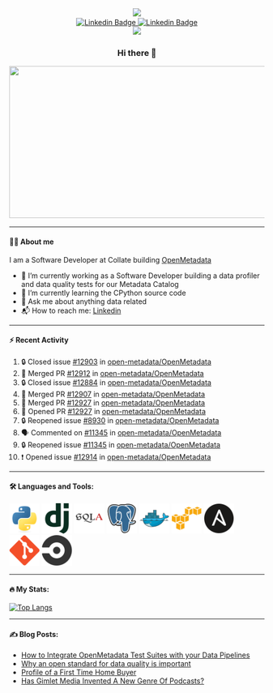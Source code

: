 <div id="header" align="center">
  <img src="https://media.giphy.com/media/5eLDrEaRGHegx2FeF2/giphy.gif" width="100"/>
</div>
<div id="badges" align="center">
  <a href="https://www.linkedin.com/in/teddycrepineau/">
    <img src="https://shields.io/badge/Linkedin-blue?logo=linkedin&logoColor=white&style=for-the-badge" alt="Linkedin Badge"/>
  </a>
  <a href="https://medium.com/@teddycrpineau">
    <img src="https://shields.io/badge/Medium-black?logo=medium&logoColor=white&style=for-the-badge" alt="Linkedin Badge"/>
  </a>
</div>
<div align="center">
  <img src="https://komarev.com/ghpvc/?username=TeddyCr&color=blue&style=flat-square" />
</div>

<h3 align="center">
Hi there 👋
</h3>
<div align="center">
  <img src="https://media.giphy.com/media/L8K62iTDkzGX6/giphy.gif" width="600" height="300"/>
</div>

---

#### :technologist: About me
I am a Software Developer at Collate building <a href="https://open-metadata.org"/>OpenMetadata</a>
- 🔭 I’m currently working as a Software Developer building a data profiler and data quality tests for our Metadata Catalog
- 🐍 I’m currently learning the CPython source code
- 💬 Ask me about anything data related
- 📬 How to reach me: [Linkedin](https://shields.io/badge/Linkedin-blue?logo=linkedin&logoColor=white&style=for-the-badge)

---

#### ⚡️ Recent Activity
<!--START_SECTION:activity-->
1. 🔒 Closed issue [#12903](https://github.com/open-metadata/OpenMetadata/issues/12903) in [open-metadata/OpenMetadata](https://github.com/open-metadata/OpenMetadata)
2. 🎉 Merged PR [#12912](https://github.com/open-metadata/OpenMetadata/pull/12912) in [open-metadata/OpenMetadata](https://github.com/open-metadata/OpenMetadata)
3. 🔒 Closed issue [#12884](https://github.com/open-metadata/OpenMetadata/issues/12884) in [open-metadata/OpenMetadata](https://github.com/open-metadata/OpenMetadata)
4. 🎉 Merged PR [#12907](https://github.com/open-metadata/OpenMetadata/pull/12907) in [open-metadata/OpenMetadata](https://github.com/open-metadata/OpenMetadata)
5. 🎉 Merged PR [#12927](https://github.com/open-metadata/OpenMetadata/pull/12927) in [open-metadata/OpenMetadata](https://github.com/open-metadata/OpenMetadata)
6. 💪 Opened PR [#12927](https://github.com/open-metadata/OpenMetadata/pull/12927) in [open-metadata/OpenMetadata](https://github.com/open-metadata/OpenMetadata)
7. 🔒 Reopened issue [#8930](https://github.com/open-metadata/OpenMetadata/issues/8930) in [open-metadata/OpenMetadata](https://github.com/open-metadata/OpenMetadata)
8. 🗣 Commented on [#11345](https://github.com/open-metadata/OpenMetadata/issues/11345#issuecomment-1683655429) in [open-metadata/OpenMetadata](https://github.com/open-metadata/OpenMetadata)
9. 🔒 Reopened issue [#11345](https://github.com/open-metadata/OpenMetadata/issues/11345) in [open-metadata/OpenMetadata](https://github.com/open-metadata/OpenMetadata)
10. ❗ Opened issue [#12914](https://github.com/open-metadata/OpenMetadata/issues/12914) in [open-metadata/OpenMetadata](https://github.com/open-metadata/OpenMetadata)
<!--END_SECTION:activity-->

---

#### :hammer_and_wrench: Languages and Tools:
<div>
   <img src="https://github.com/devicons/devicon/blob/master/icons/python/python-original.svg" width="60" height="60"/>
   <img src="https://github.com/devicons/devicon/blob/master/icons/django/django-plain.svg" width="60" height="60"/>
   <img src="https://github.com/devicons/devicon/blob/master/icons/sqlalchemy/sqlalchemy-original.svg" width="60" height="60"/>
   <img src="https://github.com/devicons/devicon/blob/master/icons/postgresql/postgresql-original.svg" width="60" height="60"/>
   <img src="https://github.com/devicons/devicon/blob/master/icons/docker/docker-original.svg" width="60" height="60"/>
   <img src="https://github.com/devicons/devicon/blob/master/icons/amazonwebservices/amazonwebservices-original.svg" width="60" height="60"/>
   <img src="https://github.com/devicons/devicon/blob/master/icons/ansible/ansible-original.svg" width="60" height="60"/>
   <img src="https://github.com/devicons/devicon/blob/master/icons/git/git-original.svg" width="60" height="60"/>
   <img src="https://github.com/devicons/devicon/blob/master/icons/circleci/circleci-plain.svg" width="60" height="60"/>
</div>

---

#### 🔥 My Stats:
[![Top Langs](https://github-readme-stats.vercel.app/api/top-langs/?username=TeddyCr&layout=compact&hide=javascript,html,css)](https://github.com/anuraghazra/github-readme-stats)

---

#### ✍️ Blog Posts:
<!-- BLOG-POST-LIST:START -->
- [How to Integrate OpenMetadata Test Suites with your Data Pipelines](https://blog.open-metadata.org/how-to-integrate-openmetadata-test-suites-with-your-data-pipelines-d83fb55fa494?source=rss-16e0670af08f------2)
- [Why an open standard for data quality is important](https://blog.open-metadata.org/why-are-we-building-a-data-quality-standard-1753fae87259?source=rss-16e0670af08f------2)
- [Profile of a First Time Home Buyer](https://medium.com/@teddycrpineau/profile-of-a-first-time-home-buyer-f6498b9aacc8?source=rss-16e0670af08f------2)
- [Has Gimlet Media Invented A New Genre Of Podcasts?](https://medium.com/@teddycrpineau/has-gimlet-media-invented-the-plog-983533737398?source=rss-16e0670af08f------2)
<!-- BLOG-POST-LIST:END -->
